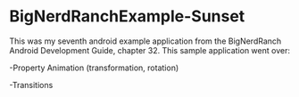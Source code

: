 # BigNerdRanchExample-Sunset


This was my seventh android example application from the BigNerdRanch Android Development Guide, chapter 32. This sample application went over:

-Property Animation (transformation, rotation)

-Transitions
